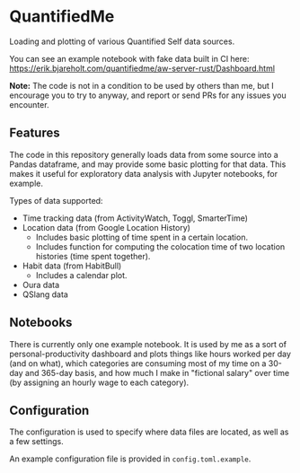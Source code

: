 QuantifiedMe
============

Loading and plotting of various Quantified Self data sources.

You can see an example notebook with fake data built in CI here: https://erik.bjareholt.com/quantifiedme/aw-server-rust/Dashboard.html

**Note:** The code is not in a condition to be used by others than me, but I encourage you to try to anyway, and report or send PRs for any issues you encounter.

## Features

The code in this repository generally loads data from some source into a Pandas dataframe, and may provide some basic plotting for that data. 
This makes it useful for exploratory data analysis with Jupyter notebooks, for example.

Types of data supported:

 - Time tracking data (from ActivityWatch, Toggl, SmarterTime)
 - Location data (from Google Location History)
   - Includes basic plotting of time spent in a certain location.
   - Includes function for computing the colocation time of two location histories (time spent together).
 - Habit data (from HabitBull)
   - Includes a calendar plot.
 - Oura data
 - QSlang data

## Notebooks

There is currently only one example notebook. It is used by me as a sort of personal-productivity dashboard and plots things like hours worked per day (and on what), which categories are consuming most of my time on a 30-day and 365-day basis, and how much I make in "fictional salary" over time (by assigning an hourly wage to each category).

## Configuration

The configuration is used to specify where data files are located, as well as a few settings.

An example configuration file is provided in `config.toml.example`.
